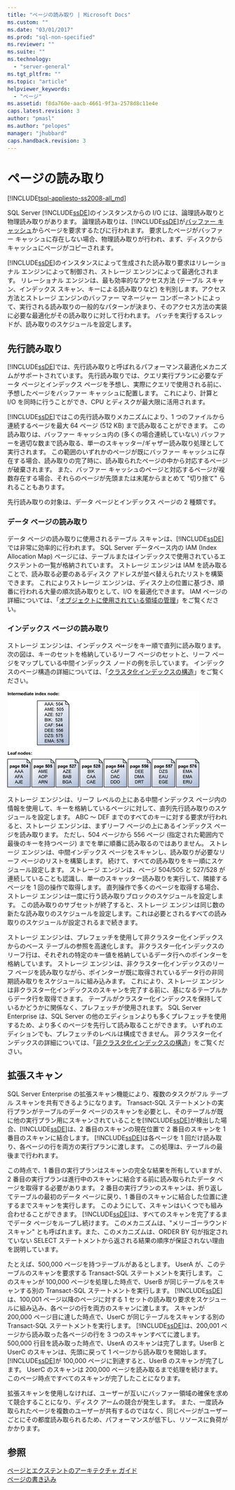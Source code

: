 ```yaml
---
title: "ページの読み取り | Microsoft Docs"
ms.custom: ""
ms.date: "03/01/2017"
ms.prod: "sql-non-specified"
ms.reviewer: ""
ms.suite: ""
ms.technology: 
  - "server-general"
ms.tgt_pltfrm: ""
ms.topic: "article"
helpviewer_keywords: 
  - "ページ"
ms.assetid: f8da760e-aacb-4661-9f3a-2578d8c11e4e
caps.latest.revision: 3
author: "pmasl"
ms.author: "pelopes"
manager: "jhubbard"
caps.handback.revision: 3
---
```

# ページの読み取り
[!INCLUDE[tsql-appliesto-ss2008-all_md](../includes/tsql-appliesto-ss2008-all-md.md)]

SQL Server [!INCLUDE[ssDE](../includes/ssde-md.md)]のインスタンスからの I/O には、論理読み取りと物理読み取りがあります。 論理読み取りは、[!INCLUDE[ssDE](../includes/ssde-md.md)]が[バッファー キャッシュ](../relational-databases/memory-management-architecture-guide.md)からページを要求するたびに行われます。 要求したページがバッファー キャッシュに存在しない場合、物理読み取りが行われ、まず、ディスクからキャッシュにページがコピーされます。

[!INCLUDE[ssDE](../includes/ssde-md.md)]のインスタンスによって生成された読み取り要求はリレーショナル エンジンによって制御され、ストレージ エンジンによって最適化されます。 リレーショナル エンジンは、最も効率的なアクセス方法 (テーブル スキャン、インデックス スキャン、キーによる読み取りなど) を判別します。アクセス方法とストレージ エンジンのバッファー マネージャー コンポーネントによって、実行される読み取りの一般的なパターンが決まり、そのアクセス方法の実装に必要な最適化がその読み取りに対して行われます。 バッチを実行するスレッドが、読み取りのスケジュールを設定します。

## <a name="read-ahead"></a>先行読み取り
[!INCLUDE[ssDE](../includes/ssde-md.md)]では、先行読み取りと呼ばれるパフォーマンス最適化メカニズムがサポートされています。 先行読み取りでは、クエリ実行プランに必要なデータ ページとインデックス ページを予想し、実際にクエリで使用される前に、予想したページをバッファー キャッシュに配置します。 これにより、計算と I/O を同時に行うことができ、CPU とディスクが最大限に活用されます。 

[!INCLUDE[ssDE](../includes/ssde-md.md)]ではこの先行読み取りメカニズムにより、1 つのファイルから連続するページを最大 64 ページ (512 KB) まで読み取ることができます。 この読み取りは、バッファー キャッシュ内の (多くの場合連続していない) バッファーを適切な数まで読み取る、単一のスキャッター/ギャザー読み取り処理として実行されます。 この範囲のいずれかのページが既にバッファー キャッシュに存在する場合、読み取りの完了時に、読み取られたページの中から対応するページが破棄されます。 また、バッファー キャッシュのページと対応するページが複数存在する場合、それらのページが先頭または末尾からまとめて "切り捨て" られることもあります。

先行読み取りの対象は、データ ページとインデックス ページの 2 種類です。

### <a name="reading-data-pages"></a>データ ページの読み取り
データ ページの読み取りに使用されるテーブル スキャンは、[!INCLUDE[ssDE](../includes/ssde-md.md)]では非常に効率的に行われます。 SQL Server データベース内の IAM (Index Allocation Map) ページには、テーブルまたはインデックスで使用されているエクステントの一覧が格納されています。 ストレージ エンジンは IAM を読み取ることで、読み取る必要のあるディスク アドレスが並べ替えられたリストを構築できます。 これによりストレージ エンジンは、ディスク上の位置に基づき、順番に行われる大量の順次読み取りとして、I/O を最適化できます。 IAM ページの詳細については、「[オブジェクトに使用されている領域の管理](../relational-databases/pages-and-extents-architecture-guide.md)」をご覧ください。

### <a name="reading-index-pages"></a>インデックス ページの読み取り
ストレージ エンジンは、インデックス ページをキー順で直列に読み取ります。 次の図は、キーのセットを格納しているリーフ ページのセットと、リーフ ページをマップしている中間インデックス ノードの例を示しています。 インデックスのページ構造の詳細については、「[クラスタ化インデックスの構造](../relational-databases/pages-and-extents-architecture-guide.md)」をご覧ください。

![Reading_Pages](../relational-databases/media/reading-pages.gif)

ストレージ エンジンは、リーフ レベルの上にある中間インデックス ページ内の情報を使用して、キーを格納しているページに対して、直列先行読み取りのスケジュールを設定します。 ABC ～ DEF までのすべてのキーに対する要求が行われると、ストレージ エンジンは、まずリーフ ページの上にあるインデックス ページを読み取ります。 ただし、504 ページから 556 ページ (指定された範囲内で最後のキーを持つページ) までを単に順番に読み取るのではありません。 ストレージ エンジンは、中間インデックス ページをスキャンし、読み取りが必要なリーフ ページのリストを構築します。 続けて、すべての読み取りをキー順にスケジュール設定します。 ストレージ エンジンは、ページ 504/505 と 527/528 が連続していることも認識し、単一のスキャッター読み取りを実行して、隣接するページを 1 回の操作で取得します。 直列操作で多くのページを取得する場合、ストレージ エンジンは一度に行う読み取りブロックのスケジュールを設定します。 この読み取りのサブセットが終了すると、ストレージ エンジンは同じ数の新たな読み取りのスケジュールを設定します。これは必要とされるすべての読み取りのスケジュールが設定されるまで続きます。

ストレージ エンジンは、プレフェッチを使用して非クラスター化インデックスからのベース テーブルの参照を高速化します。 非クラスター化インデックスのリーフ行は、それぞれの特定のキー値を格納しているデータ行へのポインターを格納しています。 ストレージ エンジンは、非クラスター化インデックスのリーフ ページを読み取りながら、ポインターが既に取得されているデータ行の非同期読み取りをスケジュールに組み込みます。 これにより、ストレージ エンジンは非クラスター化インデックスのスキャンを完了する前に、基になるテーブルからデータ行を取得できます。 テーブルがクラスター化インデックスを保持しているかどうかに関係なく、プレフェッチが使用されます。 SQL Server Enterprise は、SQL Server の他のエディションよりも多くプレフェッチを使用するため、より多くのページを先行して読み取ることができます。 いずれのエディションでも、プレフェッチのレベルは構成できません。 非クラスター化インデックスの詳細については、「[非クラスタ化インデックスの構造](../relational-databases/pages-and-extents-architecture-guide.md)」をご覧ください。

## <a name="advanced-scanning"></a>拡張スキャン
SQL Server Enterprise の拡張スキャン機能により、複数のタスクがフル テーブル スキャンを共有できるようになります。 Transact-SQL ステートメントの実行プランがテーブルのデータ ページのスキャンを必要とし、そのテーブルが既に他の実行プラン用にスキャンされていることを[!INCLUDE[ssDE](../includes/ssde-md.md)]が検出した場合、[!INCLUDE[ssDE](../includes/ssde-md.md)]は、2 番目のスキャンの現在位置で 2 番目のスキャンを 1 番目のスキャンに結合します。 [!INCLUDE[ssDE](../includes/ssde-md.md)]は各ページを 1 回だけ読み取り、各ページの行を両方の実行プランに渡します。 この処理は、テーブルの最後まで行われます。 

この時点で、1 番目の実行プランはスキャンの完全な結果を所有していますが、2 番目の実行プランは進行中のスキャンに結合する前に読み取られたデータ ページを取得する必要があります。 2 番目の実行プランのスキャンは、折り返してテーブルの最初のデータ ページに戻り、1 番目のスキャンに結合した位置に達するまでスキャンを実行します。 このようにして、スキャンはいくつでも組み合わせることができます。 [!INCLUDE[ssDE](../includes/ssde-md.md)]は、すべてのスキャンを完了するまでデータ ページをループし続けます。 このメカニズムは、"メリーゴーラウンド スキャン" とも呼ばれます。また、このメカニズムは、ORDER BY 句が指定されていない SELECT ステートメントから返される結果の順序が保証されない理由を説明しています。 

たとえば、500,000 ページを持つテーブルがあるとします。 UserA が、このテーブルのスキャンを要求する Transact-SQL ステートメントを実行します。 このスキャンが 100,000 ページを処理した時点で、UserB が同じテーブルをスキャンする別の Transact-SQL ステートメントを実行します。 [!INCLUDE[ssDE](../includes/ssde-md.md)]は、100,001 ページ以降のページに対する 1 セットの読み取り要求をスケジュールに組み込み、各ページの行を両方のスキャンに渡します。 スキャンが 200,000 ページ目に達した時点で、UserC が同じテーブルをスキャンする別の Transact-SQL ステートメントを実行します。 [!INCLUDE[ssDE](../includes/ssde-md.md)]は、200,001 ページから読み取った各ページの行を 3 つのスキャンすべてに渡します。 500,000 行目を読み取った時点で、UserA のスキャンは完了します。UserB と UserC のスキャンは、先頭に戻って 1 ページから読み取りを開始します。 [!INCLUDE[ssDE](../includes/ssde-md.md)]が 100,000 ページに到達すると、UserB のスキャンが完了します。 UserC のスキャンは 200,000 ページを読み取るまで処理を続けます。 このページ時点ですべてのスキャンが完了したことになります。 

拡張スキャンを使用しなければ、ユーザーが互いにバッファー領域の確保を求めて競合することになり、ディスク アームの競合が発生します。 また、一度読み取られたページを複数のユーザーが共有するのではなく、同じページがユーザーごとにその都度読み取られるため、パフォーマンスが低下し、リソースに負荷がかかります。

## <a name="see-also"></a>参照
[ページとエクステントのアーキテクチャ ガイド](../relational-databases/pages-and-extents-architecture-guide.md)   
 [ページの書き込み](../relational-databases/writing-pages.md)